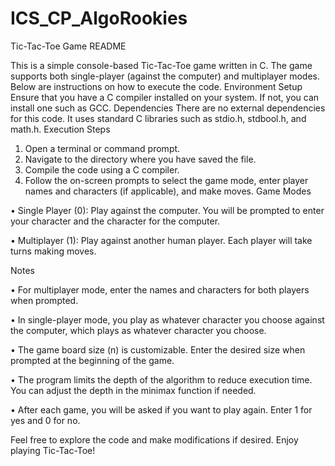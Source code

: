 # ICS_CP_AlgoRookies

Tic-Tac-Toe Game README

This is a simple console-based Tic-Tac-Toe game written in C. The game supports both single-player (against the computer) and multiplayer modes. Below are instructions on how to execute the code.
Environment Setup
Ensure that you have a C compiler installed on your system. If not, you can install one such as GCC.
Dependencies
There are no external dependencies for this code. It uses standard C libraries such as stdio.h, stdbool.h, and math.h.
Execution Steps
1.	Open a terminal or command prompt.
2.	Navigate to the directory where you have saved the file.
3.	Compile the code using a C compiler.
4.	Follow the on-screen prompts to select the game mode, enter player names and characters (if applicable), and make moves.
Game Modes

•	Single Player (0): Play against the computer. You will be prompted to enter your character and the character for the computer.

•	Multiplayer (1): Play against another human player. Each player will take turns making moves.

Notes

•	For multiplayer mode, enter the names and characters for both players when prompted.

•	In single-player mode, you play as whatever character you choose against the computer, which plays as whatever character you choose.

•	The game board size (n) is customizable. Enter the desired size when prompted at the beginning of the game.

•	The program limits the depth of the algorithm to reduce execution time. You can adjust the depth in the minimax function if needed.

•	After each game, you will be asked if you want to play again. Enter 1 for yes and 0 for no.

Feel free to explore the code and make modifications if desired. Enjoy playing Tic-Tac-Toe!

